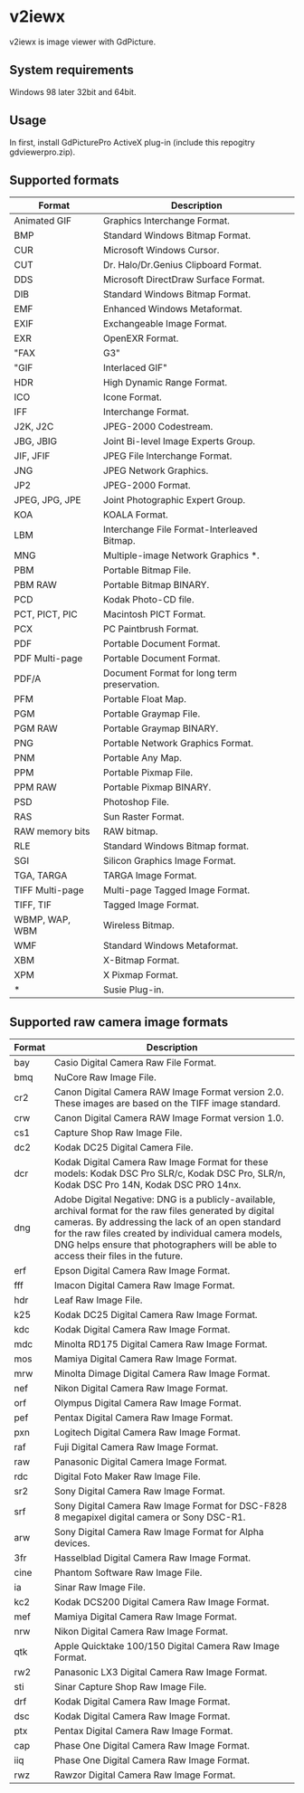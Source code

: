 # v2iewx
v2iewx is image viewer with GdPicture.

## System requirements
Windows 98 later 32bit and 64bit.

## Usage
In first, install GdPicturePro ActiveX plug-in (include this repogitry gdviewerpro.zip).

## Supported formats
Format|Description
----|----
Animated GIF|Graphics Interchange Format.
BMP|Standard Windows Bitmap Format.
CUR|Microsoft Windows Cursor.
CUT|Dr. Halo/Dr.Genius Clipboard Format.
DDS|Microsoft DirectDraw Surface Format.
DIB|Standard Windows Bitmap Format.
EMF|Enhanced Windows Metaformat.
EXIF|Exchangeable Image Format.
EXR|OpenEXR Format.
"FAX| G3"|Group 3 Raw Fax Format.
"GIF| Interlaced GIF"|Graphics Interchange Format.
HDR|High Dynamic Range Format.
ICO|Icone Format.
IFF|Interchange Format.
J2K, J2C|JPEG-2000 Codestream.
JBG, JBIG|Joint Bi-level Image Experts Group.
JIF, JFIF|JPEG File Interchange Format.
JNG|JPEG Network Graphics.
JP2|JPEG-2000 Format.
JPEG, JPG, JPE|Joint Photographic Expert Group.
KOA|KOALA Format.
LBM|Interchange File Format-Interleaved Bitmap.
MNG|Multiple-image Network Graphics *.
PBM|Portable Bitmap File.
PBM RAW|Portable Bitmap BINARY.
PCD|Kodak Photo-CD file.
PCT, PICT, PIC|Macintosh PICT Format.
PCX|PC Paintbrush Format.
PDF|Portable Document Format.
PDF Multi-page|Portable Document Format.
PDF/A|Document Format for long term preservation.
PFM|Portable Float Map.
PGM|Portable Graymap File.
PGM RAW|Portable Graymap BINARY.
PNG|Portable Network Graphics Format.
PNM|Portable Any Map.
PPM|Portable Pixmap File.
PPM RAW|Portable Pixmap BINARY.
PSD|Photoshop File.
RAS|Sun Raster Format.
RAW memory bits|RAW bitmap.
RLE|Standard Windows Bitmap format.
SGI|Silicon Graphics Image Format.
TGA, TARGA|TARGA Image Format.
TIFF Multi-page|Multi-page Tagged Image Format.
TIFF, TIF|Tagged Image Format.
WBMP, WAP, WBM|Wireless Bitmap.
WMF|Standard Windows Metaformat.
XBM|X-Bitmap Format.
XPM|X Pixmap Format.
*|Susie Plug-in.

## Supported raw camera image formats
Format|Description
----|----
bay|Casio Digital Camera Raw File Format.
bmq|NuCore Raw Image File.
cr2|Canon Digital Camera RAW Image Format version 2.0. These images are based on the TIFF image standard.
crw|Canon Digital Camera RAW Image Format version 1.0.
cs1|Capture Shop Raw Image File.
dc2|Kodak DC25 Digital Camera File.
dcr|Kodak Digital Camera Raw Image Format for these models: Kodak DSC Pro SLR/c, Kodak DSC Pro, SLR/n, Kodak DSC Pro 14N, Kodak DSC PRO 14nx.
dng|Adobe Digital Negative: DNG is a publicly-available, archival format for the raw files generated by digital cameras. By addressing the lack of an open standard for the raw files created by individual camera models, DNG helps ensure that photographers will be able to access their files in the future.
erf|Epson Digital Camera Raw Image Format.
fff|Imacon Digital Camera Raw Image Format.
hdr|Leaf Raw Image File.
k25|Kodak DC25 Digital Camera Raw Image Format.
kdc|Kodak Digital Camera Raw Image Format.
mdc|Minolta RD175 Digital Camera Raw Image Format.
mos|Mamiya Digital Camera Raw Image Format.
mrw|Minolta Dimage Digital Camera Raw Image Format.
nef|Nikon Digital Camera Raw Image Format.
orf|Olympus Digital Camera Raw Image Format.
pef|Pentax Digital Camera Raw Image Format.
pxn|Logitech Digital Camera Raw Image Format.
raf|Fuji Digital Camera Raw Image Format.
raw|Panasonic Digital Camera Image Format.
rdc|Digital Foto Maker Raw Image File.
sr2|Sony Digital Camera Raw Image Format.
srf|Sony Digital Camera Raw Image Format for DSC-F828 8 megapixel digital camera or Sony DSC-R1.
arw|Sony Digital Camera Raw Image Format for Alpha devices.
3fr|Hasselblad Digital Camera Raw Image Format.
cine|Phantom Software Raw Image File.
ia|Sinar Raw Image File.
kc2|Kodak DCS200 Digital Camera Raw Image Format.
mef|Mamiya Digital Camera Raw Image Format.
nrw|Nikon Digital Camera Raw Image Format.
qtk|Apple Quicktake 100/150 Digital Camera Raw Image Format.
rw2|Panasonic LX3 Digital Camera Raw Image Format.
sti|Sinar Capture Shop Raw Image File.
drf|Kodak Digital Camera Raw Image Format.
dsc|Kodak Digital Camera Raw Image Format.
ptx|Pentax Digital Camera Raw Image Format.
cap|Phase One Digital Camera Raw Image Format.
iiq|Phase One Digital Camera Raw Image Format.
rwz|Rawzor Digital Camera Raw Image Format.

